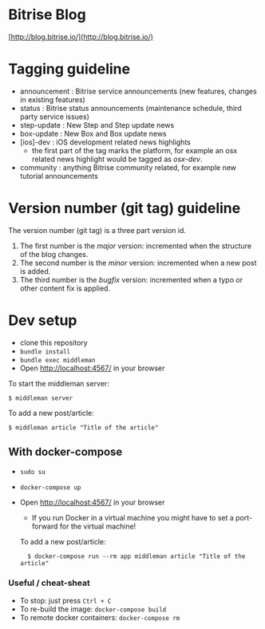 Bitrise Blog
=============

[http://blog.bitrise.io/](http://blog.bitrise.io/)


# Tagging guideline

* announcement : Bitrise service announcements (new features, changes in existing features)
* status : Bitrise status announcements (maintenance schedule, third party service issues)
* step-update : New Step and Step update news
* box-update : New Box and Box update news
* [ios]-dev : iOS development related news highlights
  * the first part of the tag marks the platform, for example an osx related news highlight would be
    tagged as *osx-dev*.
* community : anything Bitrise community related, for example new tutorial announcements


# Version number (git tag) guideline

The version number (git tag) is a three part version id.

1. The first number is the *major* version: incremented when the structure of the blog changes.
2. The second number is the *minor* version: incremented when a new post is added.
3. The third number is the *bugfix* version: incremented when a typo or other content fix is applied.



# Dev setup

* clone this repository
* `bundle install`
* `bundle exec middleman`
* Open [http://localhost:4567/](http://localhost:4567/) in your browser

To start the middleman server:

    $ middleman server

To add a new post/article:

    $ middleman article "Title of the article"


## With docker-compose

* `sudo su`
* `docker-compose up`
* Open [http://localhost:4567/](http://localhost:4567/) in your browser
    * If you run Docker in a virtual machine you might have to set a port-forward for the virtual machine!

    To add a new post/article:

        $ docker-compose run --rm app middleman article "Title of the article"

### Useful / cheat-sheat

* To stop: just press `Ctrl + C`
* To re-build the image: `docker-compose build`
* To remote docker containers: `docker-compose rm`
